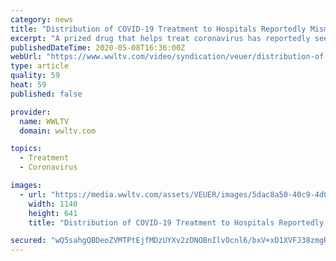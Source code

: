 ```yaml
---
category: news
title: "Distribution of COVID-19 Treatment to Hospitals Reportedly Mismanaged by Trump Administration"
excerpt: "A prized drug that helps treat coronavirus has reportedly seen its distribution to hospitals mishandled by the Trump administration. Veuer's Justin Kircher has the story."
publishedDateTime: 2020-05-08T16:36:00Z
webUrl: "https://www.wwltv.com/video/syndication/veuer/distribution-of-covid-19-treatment-to-hospitals-reportedly-mismanaged-by-trump-administration/602-c427c977-0ad9-40a3-9a8d-6c3aa8f26abf"
type: article
quality: 59
heat: 59
published: false

provider:
  name: WWLTV
  domain: wwltv.com

topics:
  - Treatment
  - Coronavirus

images:
  - url: "https://media.wwltv.com/assets/VEUER/images/5dac8a50-40c9-4d0c-8017-7e83bca3953b/5dac8a50-40c9-4d0c-8017-7e83bca3953b_1140x641.jpg"
    width: 1140
    height: 641
    title: "Distribution of COVID-19 Treatment to Hospitals Reportedly Mismanaged by Trump Administration"

secured: "wQ5sahgQBDeoZVMTPtEjfMDzUYXv2zDNOBnIlvOcnl6/bxV+xD1XVFJ38zmgRcvahN5BU5oE8fWbliMhTUQX95bVOwdhYbOWH69iizSNkA7gXaUrxMuSmFPz8KAtHj6JjUhvLY+q5kaapJeF7l5q4tC7+4Lk9q0wy29WLtXfq40nHJQRFoB76wwzCXt3yzrCSrd3IF2meKVcyJBtd8Kky4fkLr97MpHv0us2c+nKvWuD+7ngautRQgLTX9iyc7JkxM8ZTO9MnkUyV6iEDv+BLQyvZ6zCSuzLNBfBVBD82XVHMXNGww5bV/jzpbNFZ254;Ux/aRDkviQsjbgmywAe3Ew=="
---
```


